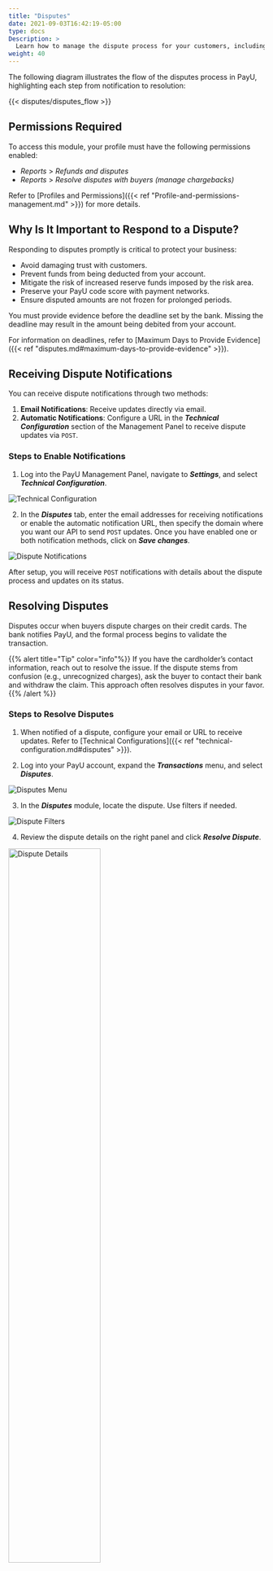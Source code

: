 ```yaml
---
title: "Disputes"
date: 2021-09-03T16:42:19-05:00
type: docs
Description: >
  Learn how to manage the dispute process for your customers, including configuring notification methods, reviewing disputes, providing evidence, or initiating refunds. For more details on how the disputes mechanism works within PayU, refer to the <a href="https://developers.payulatam.com/latam/es/docs/tools/disputes.html" target="_blank">Disputes</a> documentation.
weight: 40
---
```


The following diagram illustrates the flow of the disputes process in PayU, highlighting each step from notification to resolution:

{{< disputes/disputes_flow >}}

## Permissions Required
To access this module, your profile must have the following permissions enabled:

- _Reports_ > _Refunds and disputes_
- _Reports_ > _Resolve disputes with buyers (manage chargebacks)_

Refer to [Profiles and Permissions]({{< ref "Profile-and-permissions-management.md" >}}) for more details.

## Why Is It Important to Respond to a Dispute?

Responding to disputes promptly is critical to protect your business:

- Avoid damaging trust with customers.
- Prevent funds from being deducted from your account.
- Mitigate the risk of increased reserve funds imposed by the risk area.
- Preserve your PayU code score with payment networks.
- Ensure disputed amounts are not frozen for prolonged periods.

You must provide evidence before the deadline set by the bank. Missing the deadline may result in the amount being debited from your account.

For information on deadlines, refer to [Maximum Days to Provide Evidence]({{< ref "disputes.md#maximum-days-to-provide-evidence" >}}).

## Receiving Dispute Notifications

You can receive dispute notifications through two methods:

1. **Email Notifications**: Receive updates directly via email.
2. **Automatic Notifications**: Configure a URL in the _**Technical Configuration**_ section of the Management Panel to receive dispute updates via `POST`.

### Steps to Enable Notifications

1. Log into the PayU Management Panel, navigate to _**Settings**_, and select _**Technical Configuration**_.

![Technical Configuration](/assets/IntegrationVariables_01.png)

2. In the _**Disputes**_ tab, enter the email addresses for receiving notifications or enable the automatic notification URL, then specify the domain where you want our API to send `POST` updates. Once you have enabled one or both notification methods, click on _**Save changes**_.

![Dispute Notifications](/assets/Disputes/Disputes_01.png)

After setup, you will receive `POST` notifications with details about the dispute process and updates on its status.

## Resolving Disputes

Disputes occur when buyers dispute charges on their credit cards. The bank notifies PayU, and the formal process begins to validate the transaction.

{{% alert title="Tip" color="info"%}}
If you have the cardholder’s contact information, reach out to resolve the issue. If the dispute stems from confusion (e.g., unrecognized charges), ask the buyer to contact their bank and withdraw the claim. This approach often resolves disputes in your favor.
{{% /alert %}}

### Steps to Resolve Disputes

1. When notified of a dispute, configure your email or URL to receive updates. Refer to [Technical Configurations]({{< ref "technical-configuration.md#disputes" >}}).

2. Log into your PayU account, expand the _**Transactions**_ menu, and select _**Disputes**_.

![Disputes Menu](/assets/Disputes/Disputes_02.png)

3. In the _**Disputes**_ module, locate the dispute. Use filters if needed.

![Dispute Filters](/assets/Disputes/Disputes_03.png)

4. Review the dispute details on the right panel and click _**Resolve Dispute**_.

<img src="/assets/Disputes/Disputes_04.png" alt="Dispute Details" width="60%"/>

5. In the pop-up window, review the reason for the dispute and the deadline for submitting evidence. Click _**Attach File**_ to upload your evidence.

<img src="/assets/Disputes/Disputes_05.png" alt="Attach Evidence" width="60%"/>

{{% alert title="Note" color="info"%}}
If you accept the dispute, you can initiate a [Refund]({{< ref "Refunds-MP.md" >}}) by clicking _**Or Refund This Value**_.
{{% /alert %}}

6. Upload evidence (PDF files under 10MB) and click _**Save Evidence**_. Once saved, click _**Send for Review**_.

<img src="/assets/Disputes/Disputes_06.png" alt="Save Evidence" width="60%"/>

7. A confirmation window will appear once your evidence is submitted.

<img src="/assets/Disputes/Disputes_07.png" alt="Evidence Submission Confirmation" width="60%"/>

8. PayU forwards the evidence to the issuing bank or network. The case outcome may be:

   - **Won**: The dispute is resolved in your favor (no chargeback).
   - **Lost**: The dispute results in a chargeback.
   - **Refunded**: You voluntarily refunded the buyer, avoiding a chargeback.

Refer to [Dispute States]({{< ref "Disputes.md#dispute-states" >}}) for detailed information on dispute statuses.

## Final Considerations

When the financial entity communicates the resolution, the dispute status is automatically updated in the Management Panel. Ensure you monitor dispute notifications and respond promptly to minimize risks and potential losses.